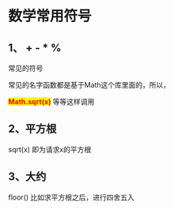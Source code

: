 # 数学常用符号

## 1、 + - \* % <a href="#id-1" id="id-1"></a>

常见的符号



常见的名字函数都是基于Math这个库里面的，所以，

<mark style="color:red;">**Math.sqrt(x)**</mark> 等等这样调用

## 2、平方根 <a href="#id-2-ping-fang-gen" id="id-2-ping-fang-gen"></a>

sqrt(x) 即为请求x的平方根&#x20;

## 3、大约

floor() 比如求平方根之后，进行四舍五入
